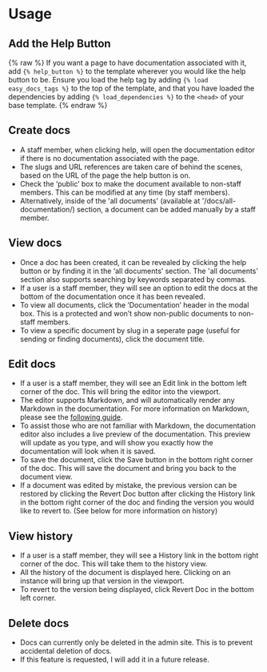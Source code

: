 # Usage

## Add the Help Button
{% raw %}
If you want a page to have documentation associated with it, add `{% help_button %}` to the template wherever you would like the help button to be. Ensure you load the help tag by adding `{% load easy_docs_tags %}` to the top of the template, and that you have loaded the dependencies by adding `{% load_dependencies %}` to the `<head>` of your base template.
{% endraw %}
## Create docs
- A staff member, when clicking help, will open the documentation editor if there is no documentation associated with the page.
- The slugs and URL references are taken care of behind the scenes, based on the URL of the page the help button is on.
- Check the ‘public’ box to make the document available to non-staff members. This can be modified at any time (by staff members).
- Alternatively, inside of the 'all documents' (available at '/docs/all-documentation/) section, a document can be added manually by a staff member.

## View docs
- Once a doc has been created, it can be revealed by clicking the help button or by finding it in the ‘all documents’ section. The 'all documents' section also supports searching by keywords separated by commas.
- If a user is a staff member, they will see an option to edit the docs at the bottom of the documentation once it has been revealed.
- To view all documents, click the ‘Documentation’ header in the modal box. This is a protected and won’t show non-public documents to non-staff members.
- To view a specific document by slug in a seperate page (useful for sending or finding documents), click the document title.

## Edit docs
- If a user is a staff member, they will see an Edit link in the bottom left corner of the doc. This will bring the editor into the viewport.
- The editor supports Markdown, and will automatically render any Markdown in the documentation. For more information on Markdown, please see the [following guide](https://www.markdownguide.org/basic-syntax/).
- To assist those who are not familiar with Markdown, the documentation editor also includes a live preview of the documentation. This preview will update as you type, and will show you exactly how the documentation will look when it is saved.
- To save the document, click the Save button in the bottom right corner of the doc. This will save the document and bring you back to the document view.
- If a document was edited by mistake, the previous version can be restored by clicking the Revert Doc button after clicking the History link in the bottom right corner of the doc and finding the version you would like to revert to. (See below for more information on history)

## View history
- If a user is a staff member, they will see a History link in the bottom right corner of the doc. This will take them to the history view.
- All the history of the document is displayed here. Clicking on an instance will bring up that version in the viewport.
- To revert to the version being displayed, click Revert Doc in the bottom left corner.

## Delete docs
- Docs can currently only be deleted in the admin site. This is to prevent accidental deletion of docs.
- If this feature is requested, I will add it in a future release.

